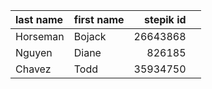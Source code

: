 | last name   | first name   |   stepik id |                                  |
|:------------|:-------------|------------:|---------------------------------:|
| Horseman    | Bojack       |    26643868 |                                  |
| Nguyen      | Diane        |      826185 |                                  |
| Chavez      | Todd         |    35934750 |                                  |
